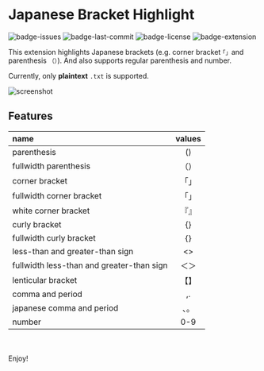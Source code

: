 # Japanese Bracket Highlight

![badge-issues](https://img.shields.io/github/issues/wakahh/Japanese-Bracket-Highlight)
![badge-last-commit](https://img.shields.io/github/last-commit/wakahh/Japanese-Bracket-Highlight)
![badge-license](https://img.shields.io/github/license/wakahh/Japanese-Bracket-Highlight)
![badge-extension](https://img.shields.io/static/v1?label=extension&message=vscode&color=blue)

This extension highlights Japanese brackets (e.g. corner bracket `｢」`and parenthesis `（）`).
And also supports regular parenthesis and number.

Currently, only **plaintext** `.txt` is supported.

![screenshot](https://user-images.githubusercontent.com/21255871/143731132-70c6b7db-3405-4087-8152-e00137243300.png)

## Features

| name | values |
| :--- | :-----: |
| parenthesis |()|
| fullwidth parenthesis |（）|
| corner bracket |｢｣|
| fullwidth corner bracket |「」|
| white corner bracket | 『』 |
| curly bracket | {} |
| fullwidth curly bracket | ｛｝ |
| less-than and greater-than sign | <> |
| fullwidth less-than and greater-than sign | ＜＞ |
| lenticular bracket | 【】 |
| comma and period | ,. |
| japanese comma and period | 、。 |
| number | 0-9 |

<br>
<br>
Enjoy!